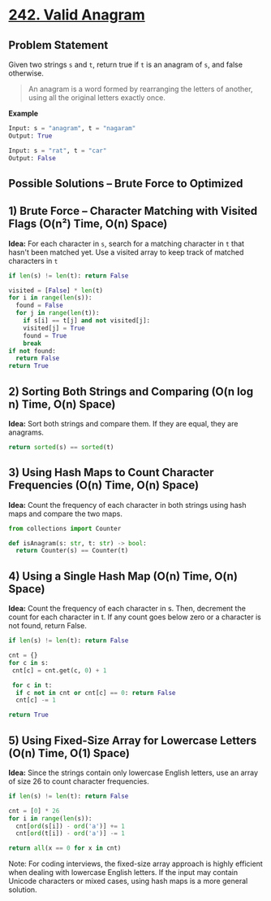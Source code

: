 # [242. Valid Anagram](https://leetcode.com/problems/valid-anagram/description/)

## Problem Statement
Given two strings `s` and `t`, return true if `t` is an anagram of `s`, and false otherwise.
> An anagram is a word formed by rearranging the letters of another, using all the original letters exactly once.

**Example**
```python
Input: s = "anagram", t = "nagaram"
Output: True
```
```python
Input: s = "rat", t = "car"
Output: False
```
## Possible Solutions – Brute Force to Optimized
## 1) Brute Force – Character Matching with Visited Flags (O(n²) Time, O(n) Space)
**Idea:** For each character in `s`, search for a matching character in `t` that hasn't been matched yet. Use a visited array to keep track of matched characters in `t`

```python
if len(s) != len(t): return False

visited = [False] * len(t)
for i in range(len(s)):
  found = False
  for j in range(len(t)):
    if s[i] == t[j] and not visited[j]:
    visited[j] = True
    found = True
    break
if not found:
  return False
return True
```
## 2) Sorting Both Strings and Comparing (O(n log n) Time, O(n) Space)
**Idea:** Sort both strings and compare them. If they are equal, they are anagrams.   

```python
return sorted(s) == sorted(t)
```

## 3) Using Hash Maps to Count Character Frequencies (O(n) Time, O(n) Space)
**Idea:** Count the frequency of each character in both strings using hash maps and compare the two maps.
```python
from collections import Counter

def isAnagram(s: str, t: str) -> bool:
  return Counter(s) == Counter(t)
```

## 4) Using a Single Hash Map (O(n) Time, O(n) Space)
**Idea:** Count the frequency of each character in s. Then, decrement the count for each character in t. If any count goes below zero or a character is not found, return False.

```python
if len(s) != len(t): return False

cnt = {}
for c in s:
 cnt[c] = cnt.get(c, 0) + 1

 for c in t:
  if c not in cnt or cnt[c] == 0: return False
  cnt[c] -= 1

return True
```

## 5) Using Fixed-Size Array for Lowercase Letters (O(n) Time, O(1) Space)
**Idea:** Since the strings contain only lowercase English letters, use an array of size 26 to count character frequencies.

```python
if len(s) != len(t): return False

cnt = [0] * 26
for i in range(len(s)):
  cnt[ord(s[i]) - ord('a')] += 1
  cnt[ord(t[i]) - ord('a')] -= 1

return all(x == 0 for x in cnt)
```

Note: For coding interviews, the fixed-size array approach is highly efficient when dealing with lowercase English letters. If the input may contain Unicode characters or mixed cases, using hash maps is a more general solution.
